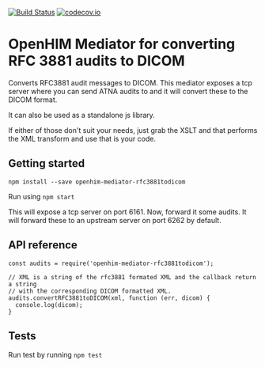 [![Build Status](https://travis-ci.org/jembi/openhim-mediator-RFC3881toDICOM.svg)](https://travis-ci.org/jembi/openhim-mediator-RFC3881toDICOM) [![codecov.io](https://codecov.io/github/jembi/openhim-mediator-RFC3881toDICOM/coverage.svg?branch=master)](https://codecov.io/github/jembi/openhim-mediator-RFC3881toDICOM?branch=master)

OpenHIM Mediator for converting RFC 3881 audits to DICOM
========================================================

Converts RFC3881 audit messages to DICOM. This mediator exposes a tcp server
where you can send ATNA audits to and it will convert these to the DICOM format.

It can also be used as a standalone js library.

If either of those don't suit your needs, just grab the XSLT and that performs
the XML transform and use that is your code.

Getting started
---------------

```
npm install --save openhim-mediator-rfc3881todicom
```

Run using `npm start`

This will expose a tcp server on port 6161. Now, forward it some audits. It will
forward these to an upstream server on port 6262 by default.

API reference
-------------

```
const audits = require('openhim-mediator-rfc3881todicom');

// XML is a string of the rfc3881 formated XML and the callback return a string
// with the corresponding DICOM formatted XML.
audits.convertRFC3881toDICOM(xml, function (err, dicom) {
  console.log(dicom);
}
```

Tests
-----

Run test by running `npm test`
